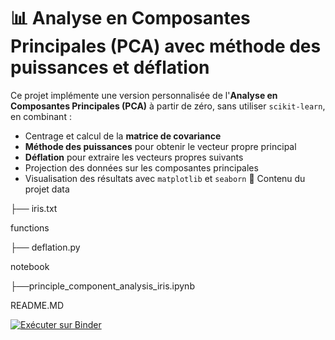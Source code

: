 # 📊 Analyse en Composantes Principales (PCA) avec méthode des puissances et déflation

Ce projet implémente une version personnalisée de l'**Analyse en Composantes Principales (PCA)** à partir de zéro, sans utiliser `scikit-learn`, en combinant :

- Centrage et calcul de la **matrice de covariance**
- **Méthode des puissances** pour obtenir le vecteur propre principal
- **Déflation** pour extraire les vecteurs propres suivants
- Projection des données sur les composantes principales
- Visualisation des résultats avec `matplotlib` et `seaborn`
📁 Contenu du projet
data

├── iris.txt

functions

├── deflation.py

notebook

├──principle_component_analysis_iris.ipynb

README.MD

[![Exécuter sur Binder](https://mybinder.org/badge_logo.svg)](https://hub.gesis.mybinder.org/user/zoubirchatti-01__linear-algebra-ws2un37q/doc/tree/03_principle_component_analysis_deflation/notebook/PCA_deflation%20.ipynb)
